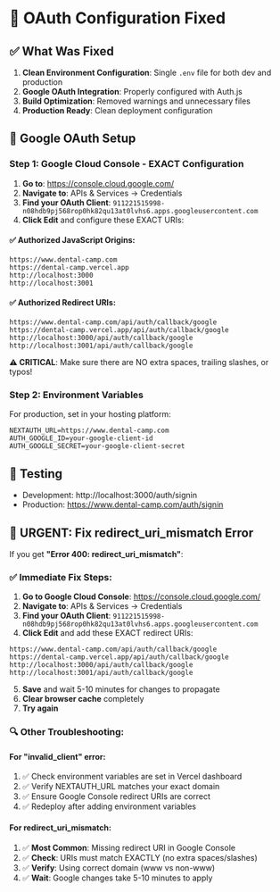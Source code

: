 # 🔧 OAuth Configuration Fixed

## ✅ What Was Fixed

1. **Clean Environment Configuration**: Single `.env` file for both dev and production
2. **Google OAuth Integration**: Properly configured with Auth.js
3. **Build Optimization**: Removed warnings and unnecessary files
4. **Production Ready**: Clean deployment configuration

## 🚀 Google OAuth Setup

### Step 1: Google Cloud Console - EXACT Configuration

1. **Go to**: https://console.cloud.google.com/
2. **Navigate to**: APIs & Services → Credentials
3. **Find your OAuth Client**: `911221515998-n08hdb9pj568rop0hk82qu13at0lvhs6.apps.googleusercontent.com`
4. **Click Edit** and configure these EXACT URIs:

#### ✅ Authorized JavaScript Origins:

```
https://www.dental-camp.com
https://dental-camp.vercel.app
http://localhost:3000
http://localhost:3001
```

#### ✅ Authorized Redirect URIs:

```
https://www.dental-camp.com/api/auth/callback/google
https://dental-camp.vercel.app/api/auth/callback/google
http://localhost:3000/api/auth/callback/google
http://localhost:3001/api/auth/callback/google
```

**⚠️ CRITICAL**: Make sure there are NO extra spaces, trailing slashes, or typos!

### Step 2: Environment Variables

For production, set in your hosting platform:

```
NEXTAUTH_URL=https://www.dental-camp.com
AUTH_GOOGLE_ID=your-google-client-id
AUTH_GOOGLE_SECRET=your-google-client-secret
```

## 🧪 Testing

- Development: http://localhost:3000/auth/signin
- Production: https://www.dental-camp.com/auth/signin

## 🚨 **URGENT: Fix redirect_uri_mismatch Error**

If you get **"Error 400: redirect_uri_mismatch"**:

### ✅ **Immediate Fix Steps:**

1. **Go to Google Cloud Console**: https://console.cloud.google.com/
2. **Navigate to**: APIs & Services → Credentials
3. **Find your OAuth Client**: `911221515998-n08hdb9pj568rop0hk82qu13at0lvhs6.apps.googleusercontent.com`
4. **Click Edit** and add these EXACT redirect URIs:

```
https://www.dental-camp.com/api/auth/callback/google
https://dental-camp.vercel.app/api/auth/callback/google
http://localhost:3000/api/auth/callback/google
http://localhost:3001/api/auth/callback/google
```

5. **Save** and wait 5-10 minutes for changes to propagate
6. **Clear browser cache** completely
7. **Try again**

### 🔍 **Other Troubleshooting:**

#### For "invalid_client" error:

1. ✅ Check environment variables are set in Vercel dashboard
2. ✅ Verify NEXTAUTH_URL matches your exact domain
3. ✅ Ensure Google Console redirect URIs are correct
4. ✅ Redeploy after adding environment variables

#### For redirect_uri_mismatch:

1. ✅ **Most Common**: Missing redirect URI in Google Console
2. ✅ **Check**: URIs must match EXACTLY (no extra spaces/slashes)
3. ✅ **Verify**: Using correct domain (www vs non-www)
4. ✅ **Wait**: Google changes take 5-10 minutes to apply
